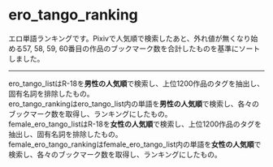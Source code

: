 # ero_tango_ranking

エロ単語ランキングです。Pixivで人気順で検索したあと、外れ値が無くなり始める57, 58, 59, 60番目の作品のブックマーク数を合計したものを基準にソートしました。
***
ero_tango_listはR-18を**男性の人気順**で検索し、上位1200作品のタグを抽出し、固有名詞を排除したもの。\
ero_tango_rankingはero_tango_list内の単語を**男性の人気順**で検索し、各々のブックマーク数を取得し、ランキングにしたもの。\
female_ero_tango_listはR-18を**女性の人気順**で検索し、上位1200作品のタグを抽出し、固有名詞を排除したもの。\
female_ero_tango_rankingはfemale_ero_tango_list内の単語を**女性の人気順**で検索し、各々のブックマーク数を取得し、ランキングにしたもの。
